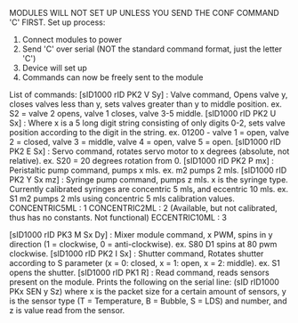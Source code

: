 MODULES WILL NOT SET UP UNLESS YOU SEND THE CONF COMMAND 'C' FIRST.
Set up process:
1. Connect modules to power
2. Send 'C' over serial (NOT the standard command format, just the letter 'C')
3. Device will set up
4. Commands can now be freely sent to the module

List of commands:
[sID1000 rID PK2 V Sy] : Valve command,  Opens valve y, closes valves less than y, sets valves greater than y to middle position. ex. S2 = valve 2 opens, valve 1 closes, valve 3-5 middle.
[sID1000 rID PK2 U Sx] : Where x is a 5 long digit string consisting of only digits 0-2, sets valve position according to the digit in the string. ex. 01200 - valve 1 = open, valve 2 = closed, valve 3 = middle, valve 4 = open, valve 5 = open.
[sID1000 rID PK2 E Sx] : Servo command, rotates servo motor to x degrees (absolute, not relative). ex. S20 = 20 degrees rotation from 0.
[sID1000 rID PK2 P mx] : Peristaltic pump command, pumps x mls. ex. m2 pumps 2 mls.
[sID1000 rID PK2 Y Sx mz] : Syringe pump command, pumps z mls. x is the syringe type. Currently calibrated syringes are concentric 5 mls, and eccentric 10 mls. ex. S1 m2 pumps 2 mls using concentric 5 mls calibration values.
  CONCENTRIC5ML : 1
  CONCENTRIC2ML : 2 (Available, but not calibrated, thus has no constants. Not functional)
  ECCENTRIC10ML : 3

[sID1000 rID PK3 M Sx Dy] : Mixer module command, x PWM, spins in y direction (1 = clockwise, 0 = anti-clockwise). ex. S80 D1 spins at 80 pwm clockwise.
[sID1000 rID PK2 I Sx] : Shutter command, Rotates shutter according to S parameter (x = 0: closed, x = 1: open, x = 2: middle). ex. S1 opens the shutter.
[sID1000 rID PK1 R] : Read command, reads sensors present on the module. Prints the following on the serial line: (sID rID1000 PKx SEN y Sz) where x is the packet size for a certain amount of sensors, y is the sensor type (T = Temperature, B = Bubble, S = LDS) and number, and z is value read from the sensor.
